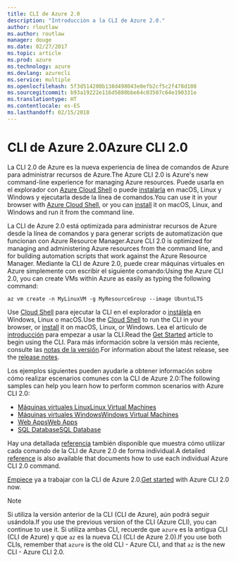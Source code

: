 ```yaml
---
title: CLI de Azure 2.0
description: "Introducción a la CLI de Azure 2.0."
author: rloutlaw
ms.author: routlaw
manager: douge
ms.date: 02/27/2017
ms.topic: article
ms.prod: azure
ms.technology: azure
ms.devlang: azurecli
ms.service: multiple
ms.openlocfilehash: 5f3d514200b138d498043e0efb2cf5c2f478d108
ms.sourcegitcommit: b93a19222e116d5880bbe64c03507c64e190331e
ms.translationtype: HT
ms.contentlocale: es-ES
ms.lasthandoff: 02/15/2018
---
```

# <a name="azure-cli-20"></a><span data-ttu-id="03071-103">CLI de Azure 2.0</span><span class="sxs-lookup"><span data-stu-id="03071-103">Azure CLI 2.0</span></span>

<span data-ttu-id="03071-104">La CLI 2.0 de Azure es la nueva experiencia de línea de comandos de Azure para administrar recursos de Azure.</span><span class="sxs-lookup"><span data-stu-id="03071-104">The Azure CLI 2.0 is Azure's new command-line experience for managing Azure resources.</span></span>
<span data-ttu-id="03071-105">Puede usarla en el explorador con [Azure Cloud Shell](/azure/cloud-shell/overview) o puede [instalarla](install-azure-cli.md) en macOS, Linux y Windows y ejecutarla desde la línea de comandos.</span><span class="sxs-lookup"><span data-stu-id="03071-105">You can use it in your browser with [Azure Cloud Shell](/azure/cloud-shell/overview), or you can [install](install-azure-cli.md) it on macOS, Linux, and Windows and run it from the command line.</span></span>

<span data-ttu-id="03071-106">La CLI de Azure 2.0 está optimizada para administrar recursos de Azure desde la línea de comandos y para generar scripts de automatización que funcionan con Azure Resource Manager.</span><span class="sxs-lookup"><span data-stu-id="03071-106">Azure CLI 2.0 is optimized for managing and administering Azure resources from the command line, and for building automation scripts that work against the Azure Resource Manager.</span></span> <span data-ttu-id="03071-107">Mediante la CLI de Azure 2.0, puede crear máquinas virtuales en Azure simplemente con escribir el siguiente comando:</span><span class="sxs-lookup"><span data-stu-id="03071-107">Using the Azure CLI 2.0, you can create VMs within Azure as easily as typing the following command:</span></span>

```azurecli-interactive
az vm create -n MyLinuxVM -g MyResourceGroup --image UbuntuLTS
```

<span data-ttu-id="03071-108">Use [Cloud Shell](/azure/cloud-shell/overview) para ejecutar la CLI en el explorador o [instálela](install-azure-cli.md) en Windows, Linux o macOS.</span><span class="sxs-lookup"><span data-stu-id="03071-108">Use the [Cloud Shell](/azure/cloud-shell/overview) to run the CLI in your browser, or [install](install-azure-cli.md) it on macOS, Linux, or Windows.</span></span>
<span data-ttu-id="03071-109">Lea el artículo de [introducción](get-started-with-azure-cli.md) para empezar a usar la CLI.</span><span class="sxs-lookup"><span data-stu-id="03071-109">Read the [Get Started](get-started-with-azure-cli.md) article to begin using the CLI.</span></span>
<span data-ttu-id="03071-110">Para más información sobre la versión más reciente, consulte las [notas de la versión](release-notes-azure-cli.md).</span><span class="sxs-lookup"><span data-stu-id="03071-110">For information about the latest release, see the [release notes](release-notes-azure-cli.md).</span></span>

<span data-ttu-id="03071-111">Los ejemplos siguientes pueden ayudarle a obtener información sobre cómo realizar escenarios comunes con la CLI de Azure 2.0:</span><span class="sxs-lookup"><span data-stu-id="03071-111">The following samples can help you learn how to perform common scenarios with Azure CLI 2.0:</span></span>
- [<span data-ttu-id="03071-112">Máquinas virtuales Linux</span><span class="sxs-lookup"><span data-stu-id="03071-112">Linux Virtual Machines</span></span>](/azure/virtual-machines/virtual-machines-linux-cli-samples?toc=%2fcli%2fazure%2ftoc.json&bc=%2fcli%2fazure%2fbreadcrumb%2ftoc.json)
- [<span data-ttu-id="03071-113">Máquinas virtuales Windows</span><span class="sxs-lookup"><span data-stu-id="03071-113">Windows Virtual Machines</span></span>](/azure/virtual-machines/virtual-machines-windows-cli-samples?toc=%2fcli%2fazure%2ftoc.json&bc=%2fcli%2fazure%2fbreadcrumb%2ftoc.json)
- [<span data-ttu-id="03071-114">Web Apps</span><span class="sxs-lookup"><span data-stu-id="03071-114">Web Apps</span></span>](/azure/app-service-web/app-service-cli-samples?toc=%2fcli%2fazure%2ftoc.json&bc=%2fcli%2fazure%2fbreadcrumb%2ftoc.json)
- [<span data-ttu-id="03071-115">SQL Database</span><span class="sxs-lookup"><span data-stu-id="03071-115">SQL Database</span></span>](/azure/sql-database/sql-database-cli-samples?toc=%2fcli%2fazure%2ftoc.json&bc=%2fcli%2fazure%2fbreadcrumb%2ftoc.json)

<span data-ttu-id="03071-116">Hay una detallada [referencia](/cli/azure/) también disponible que muestra cómo utilizar cada comando de la CLI de Azure 2.0 de forma individual.</span><span class="sxs-lookup"><span data-stu-id="03071-116">A detailed [reference](/cli/azure/) is also available that documents how to use each individual Azure CLI 2.0 command.</span></span>

<span data-ttu-id="03071-117">[Empiece](get-started-with-azure-cli.md) ya a trabajar con la CLI de Azure 2.0.</span><span class="sxs-lookup"><span data-stu-id="03071-117">[Get started](get-started-with-azure-cli.md) with Azure CLI 2.0 now.</span></span>


> [!NOTE]
> <span data-ttu-id="03071-118">Si utiliza la versión anterior de la CLI (CLI de Azure), aún podrá seguir usándola.</span><span class="sxs-lookup"><span data-stu-id="03071-118">If you use the previous version of the CLI (Azure CLI), you can continue to use it.</span></span>
> <span data-ttu-id="03071-119">Si utiliza ambas CLI, recuerde que `azure` es la antigua CLI (CLI de Azure) y que `az` es la nueva CLI (CLI de Azure 2.0).</span><span class="sxs-lookup"><span data-stu-id="03071-119">If you use both CLIs, remember that `azure` is the old CLI - Azure CLI, and that `az` is the new CLI - Azure CLI 2.0.</span></span>
